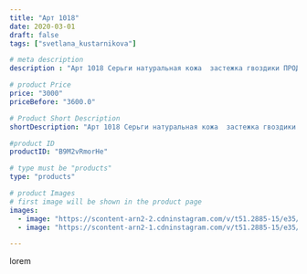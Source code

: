 ```yaml
---
title: "Арт 1018"
date: 2020-03-01
draft: false
tags: ["svetlana_kustarnikova"]

# meta description
description : "Арт 1018 Серьги натуральная кожа  застежка гвоздики ПРОДАНО"

# product Price
price: "3000"
priceBefore: "3600.0"

# Product Short Description
shortDescription: "Арт 1018 Серьги натуральная кожа  застежка гвоздики ПРОДАНО"

#product ID
productID: "B9M2vRmorHe"

# type must be "products"
type: "products"

# product Images
# first image will be shown in the product page
images:
  - image: "https://scontent-arn2-2.cdninstagram.com/v/t51.2885-15/e35/83856861_205163554186496_2464005291124160168_n.jpg?se=8&tp=1&_nc_ht=scontent-arn2-2.cdninstagram.com&_nc_cat=108&_nc_ohc=ANwY1s1fqPcAX-Z4Ljk&ccb=7-4&oh=c84c9665968d6d3ac761c4863e5bd758&oe=60836E76&ig_cache_key=MjI1NTQxODI1MTE5MDQ1NzA2NA%3D%3D.2-ccb7-4"
  - image: "https://scontent-arn2-1.cdninstagram.com/v/t51.2885-15/e35/87639129_2813922682022481_853583257268949298_n.jpg?se=8&tp=1&_nc_ht=scontent-arn2-1.cdninstagram.com&_nc_cat=109&_nc_ohc=AktCKTlLoD0AX8ActfJ&ccb=7-4&oh=757c0fd747c0854fc5a4860f159031bc&oe=6084831C&ig_cache_key=MjI1NTQxODI1MTE3MzQ3OTE3MQ%3D%3D.2-ccb7-4"

---
```

lorem
